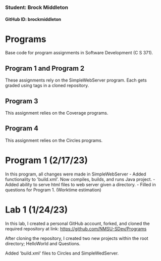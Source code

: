 ### Student: Brock Middleton
#### GitHub ID: brockmiddleton 

# Programs
Base code for program assignments in Software Development (C S 371). 

## Program 1 and Program 2
These assignments rely on the SimpleWebServer program. Each gets graded using tags in a cloned repository. 

## Program 3
This assignment relies on the Coverage programs. 

## Program 4
This assignment relies on the Circles programs. 

# Program 1 (2/17/23)
In this program, all changes were made in SimpleWebServer
    - Added functionality to 'build.xml'. Now compiles, builds, and runs Java project.
    - Added ability to serve html files to web server given a directory.
    - Filled in questions for Program 1. (Worktime estimation)

# Lab 1 (1/24/23)
In this lab, I created a personal GitHub account, forked, and cloned the required repository at link: https://github.com/NMSU-SDev/Programs

After cloning the repository, I created two new projects within the root directory; HelloWorld and Questions. 

Added 'build.xml' files to Circles and SimpleWedServer.
